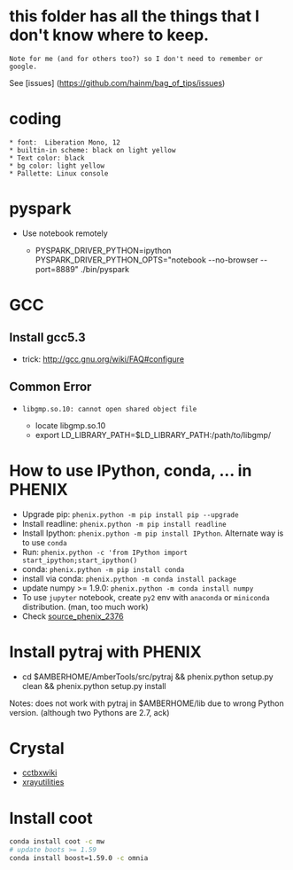 # this folder has all the things that I don't know where to keep.

    Note for me (and for others too?) so I don't need to remember or google.

See [issues] (https://github.com/hainm/bag_of_tips/issues)

coding
======
    * font:  Liberation Mono, 12
    * builtin-in scheme: black on light yellow
    * Text color: black
    * bg color: light yellow
    * Pallette: Linux console
    
pyspark
=======

- Use notebook remotely

    * PYSPARK_DRIVER_PYTHON=ipython \
      PYSPARK_DRIVER_PYTHON_OPTS="notebook --no-browser --port=8889" ./bin/pyspark

GCC
====

Install gcc5.3
---------------

- trick: http://gcc.gnu.org/wiki/FAQ#configure

Common Error
------------

- `libgmp.so.10: cannot open shared object file`

    - locate libgmp.so.10
    - export LD_LIBRARY_PATH=$LD_LIBRARY_PATH:/path/to/libgmp/

How to use IPython, conda, ... in PHENIX
=========================================

- Upgrade pip: `phenix.python -m pip install pip --upgrade`
- Install readline: `phenix.python -m pip install readline`
- Install Ipython: `phenix.python -m pip install IPython`. Alternate way is to use `conda`
- Run: `phenix.python -c 'from IPython import start_ipython;start_ipython()`
- conda: `phenix.python -m pip install conda`
- install via conda: `phenix.python -m conda install package`
- update numpy >= 1.9.0: `phenix.python -m conda install numpy`
- To use `jupyter` notebook, create `py2` env with `anaconda` or `miniconda` distribution. (man, too much work)
- Check [source_phenix_2376](https://github.com/hainm/notes/blob/master/phenix/source_phenix_2376.sh)

Install pytraj with PHENIX
===========================

- cd $AMBERHOME/AmberTools/src/pytraj && phenix.python setup.py clean && phenix.python setup.py install

Notes: does not work with pytraj in $AMBERHOME/lib due to wrong Python version. (although two Pythons are 2.7, ack)

Crystal
=======
- [cctbxwiki](http://cctbxwiki.bravais.net/CCTBX_Wiki)
- [xrayutilities](http://xrayutilities.sourceforge.net/index.html)

Install coot
============
```bash
conda install coot -c mw
# update boots >= 1.59
conda install boost=1.59.0 -c omnia
